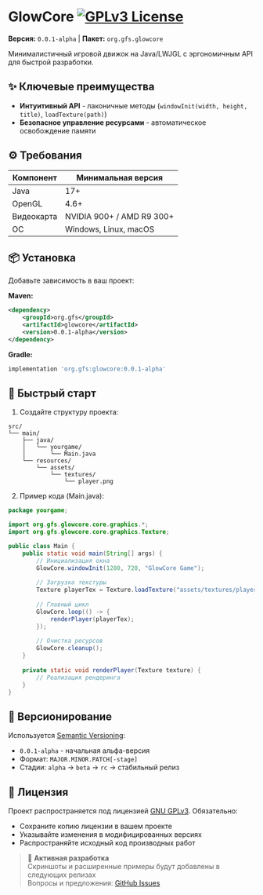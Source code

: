 
# GlowCore [![GPLv3 License](https://img.shields.io/badge/License-GPL%20v3-yellow.svg)](https://opensource.org/licenses/)
**Версия:** `0.0.1-alpha` | **Пакет:** `org.gfs.glowcore`

Минималистичный игровой движок на Java/LWJGL с эргономичным API для быстрой разработки.


## ✨ Ключевые преимущества
- **Интуитивный API** - лаконичные методы (`windowInit(width, height, title)`, `loadTexture(path)`) 
- **Безопасное управление ресурсами** - автоматическое освобождение памяти

## ⚙️ Требования
| Компонент  | Минимальная версия        |
| ---------- | ------------------------- |
| Java       | 17+                       |
| OpenGL     | 4.6+                      |
| Видеокарта | NVIDIA 900+ / AMD R9 300+ |
| ОС         | Windows, Linux, macOS     |

## 📦 Установка
Добавьте зависимость в ваш проект:

**Maven:**
```xml
<dependency>
    <groupId>org.gfs</groupId>
    <artifactId>glowcore</artifactId>
    <version>0.0.1-alpha</version>
</dependency>
```

**Gradle:**
```groovy
implementation 'org.gfs:glowcore:0.0.1-alpha'
```

## 🚀 Быстрый старт
1. Создайте структуру проекта:
```
src/
└── main/
    ├── java/
    │   └── yourgame/
    │       └── Main.java
    └── resources/
        └── assets/
            └── textures/
                └── player.png
```

2. Пример кода (Main.java):
```java
package yourgame;

import org.gfs.glowcore.core.graphics.*;
import org.gfs.glowcore.core.graphics.Texture;

public class Main {
    public static void main(String[] args) {
        // Инициализация окна
        GlowCore.windowInit(1280, 720, "GlowCore Game");
        
        // Загрузка текстуры
        Texture playerTex = Texture.loadTexture("assets/textures/player.png");
        
        // Главный цикл
        GlowCore.loop(() -> {
            renderPlayer(playerTex);
        });
        
        // Очистка ресурсов
        GlowCore.cleanup();
    }
    
    private static void renderPlayer(Texture texture) {
        // Реализация рендеринга
    }
}
```

## 🔄 Версионирование
Используется [Semantic Versioning](https://semver.org/):
- `0.0.1-alpha` - начальная альфа-версия
- Формат: `MAJOR.MINOR.PATCH[-stage]`
- Стадии: `alpha` → `beta` → `rc` → стабильный релиз

## 📜 Лицензия
Проект распространяется под лицензией [GNU GPLv3](LICENSE). Обязательно:
- Сохраните копию лицензии в вашем проекте
- Указывайте изменения в модифицированных версиях
- Распространяйте исходный код производных работ

> 🚧 **Активная разработка**  
> Скриншоты и расширенные примеры будут добавлены в следующих релизах  
> Вопросы и предложения: [GitHub Issues](https://github.com/BronzeCode/GlowCore/issues)